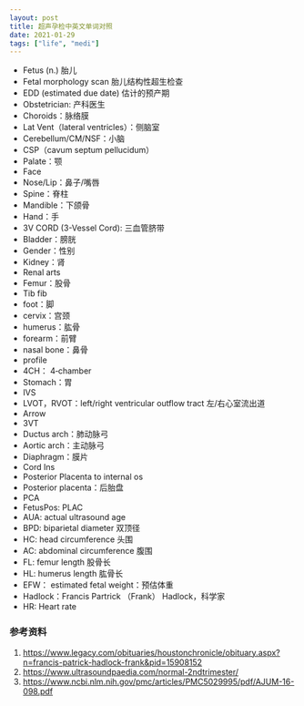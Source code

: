 ```yaml
---
layout: post
title: 超声孕检中英文单词对照
date: 2021-01-29
tags: ["life", "medi"]
---
```


- Fetus (n.) 胎儿
- Fetal morphology scan 胎儿结构性超生检查
- EDD (estimated due date) 估计的预产期
- Obstetrician: 产科医生
- Choroids：脉络膜
- Lat Vent（lateral ventricles）：侧脑室
- Cerebellum/CM/NSF：小脑
- CSP（cavum septum pellucidum）
- Palate：颚
- Face
- Nose/Lip：鼻子/嘴唇
- Spine：脊柱
- Mandible：下颌骨
- Hand：手
- 3V CORD (3-Vessel Cord): 三血管脐带
- Bladder：膀胱
- Gender：性别
- Kidney：肾
- Renal arts
- Femur：股骨
- Tib fib
- foot：脚
- cervix：宫颈
- humerus：肱骨
- forearm：前臂
- nasal bone：鼻骨
- profile
- 4CH： 4‐chamber
- Stomach：胃
- IVS
- LVOT，RVOT：left/right ventricular outflow tract 左/右心室流出道
- Arrow
- 3VT
- Ductus arch：肺动脉弓
- Aortic arch：主动脉弓
- Diaphragm：膜片
- Cord Ins
- Posterior Placenta to internal os
- Posterior placenta：后胎盘
- PCA
- FetusPos: PLAC
- AUA: actual ultrasound age
- BPD: biparietal diameter 双顶径
- HC: head circumference 头围
- AC: abdominal circumference 腹围
- FL: femur length 股骨长
- HL: humerus length 肱骨长
- EFW： estimated fetal weight：预估体重
- Hadlock：Francis Partrick （Frank） Hadlock，科学家
- HR: Heart rate

### 参考资料

1. https://www.legacy.com/obituaries/houstonchronicle/obituary.aspx?n=francis-patrick-hadlock-frank&pid=15908152
2. https://www.ultrasoundpaedia.com/normal-2ndtrimester/
3. https://www.ncbi.nlm.nih.gov/pmc/articles/PMC5029995/pdf/AJUM-16-098.pdf

